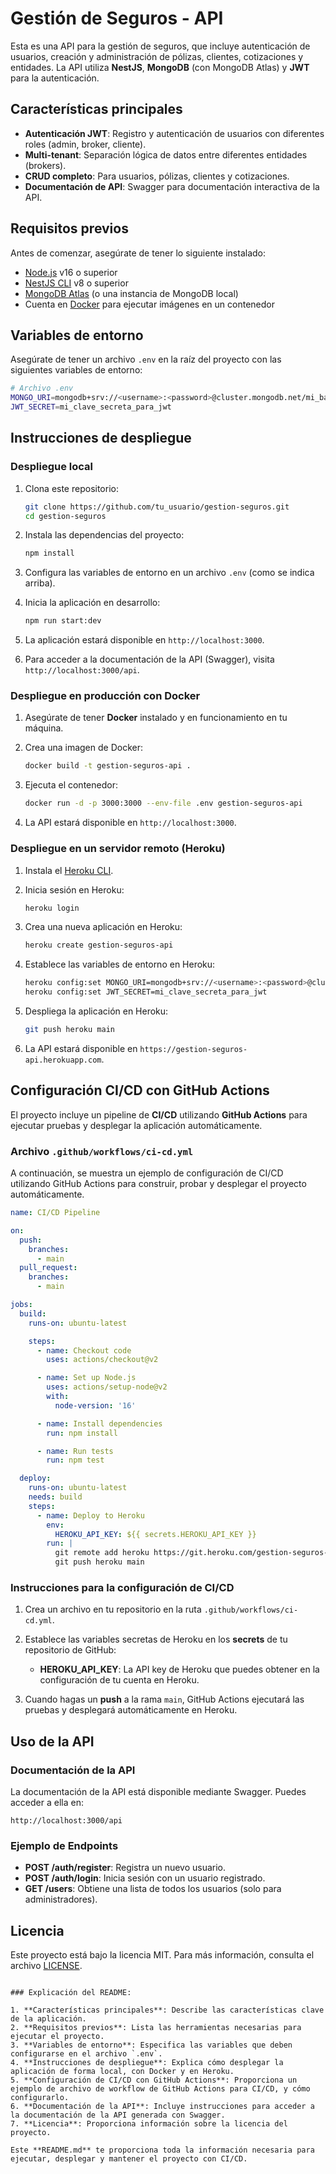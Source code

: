 # Gestión de Seguros - API

Esta es una API para la gestión de seguros, que incluye autenticación de usuarios, creación y administración de pólizas, clientes, cotizaciones y entidades. La API utiliza **NestJS**, **MongoDB** (con MongoDB Atlas) y **JWT** para la autenticación.

## Características principales

- **Autenticación JWT**: Registro y autenticación de usuarios con diferentes roles (admin, broker, cliente).
- **Multi-tenant**: Separación lógica de datos entre diferentes entidades (brokers).
- **CRUD completo**: Para usuarios, pólizas, clientes y cotizaciones.
- **Documentación de API**: Swagger para documentación interactiva de la API.

## Requisitos previos

Antes de comenzar, asegúrate de tener lo siguiente instalado:

- [Node.js](https://nodejs.org/) v16 o superior
- [NestJS CLI](https://docs.nestjs.com/cli/overview) v8 o superior
- [MongoDB Atlas](https://www.mongodb.com/cloud/atlas) (o una instancia de MongoDB local)
- Cuenta en [Docker](https://www.docker.com/) para ejecutar imágenes en un contenedor

## Variables de entorno

Asegúrate de tener un archivo `.env` en la raíz del proyecto con las siguientes variables de entorno:

```bash
# Archivo .env
MONGO_URI=mongodb+srv://<username>:<password>@cluster.mongodb.net/mi_base_de_datos
JWT_SECRET=mi_clave_secreta_para_jwt
```

## Instrucciones de despliegue

### Despliegue local

1. Clona este repositorio:

   ```bash
   git clone https://github.com/tu_usuario/gestion-seguros.git
   cd gestion-seguros
   ```

2. Instala las dependencias del proyecto:

   ```bash
   npm install
   ```

3. Configura las variables de entorno en un archivo `.env` (como se indica arriba).

4. Inicia la aplicación en desarrollo:

   ```bash
   npm run start:dev
   ```

5. La aplicación estará disponible en `http://localhost:3000`.

6. Para acceder a la documentación de la API (Swagger), visita `http://localhost:3000/api`.

### Despliegue en producción con Docker

1. Asegúrate de tener **Docker** instalado y en funcionamiento en tu máquina.

2. Crea una imagen de Docker:

   ```bash
   docker build -t gestion-seguros-api .
   ```

3. Ejecuta el contenedor:

   ```bash
   docker run -d -p 3000:3000 --env-file .env gestion-seguros-api
   ```

4. La API estará disponible en `http://localhost:3000`.

### Despliegue en un servidor remoto (Heroku)

1. Instala el [Heroku CLI](https://devcenter.heroku.com/articles/heroku-cli).

2. Inicia sesión en Heroku:

   ```bash
   heroku login
   ```

3. Crea una nueva aplicación en Heroku:

   ```bash
   heroku create gestion-seguros-api
   ```

4. Establece las variables de entorno en Heroku:

   ```bash
   heroku config:set MONGO_URI=mongodb+srv://<username>:<password>@cluster.mongodb.net/mi_base_de_datos
   heroku config:set JWT_SECRET=mi_clave_secreta_para_jwt
   ```

5. Despliega la aplicación en Heroku:

   ```bash
   git push heroku main
   ```

6. La API estará disponible en `https://gestion-seguros-api.herokuapp.com`.

## Configuración CI/CD con GitHub Actions

El proyecto incluye un pipeline de **CI/CD** utilizando **GitHub Actions** para ejecutar pruebas y desplegar la aplicación automáticamente.

### Archivo `.github/workflows/ci-cd.yml`

A continuación, se muestra un ejemplo de configuración de CI/CD utilizando GitHub Actions para construir, probar y desplegar el proyecto automáticamente.

```yaml
name: CI/CD Pipeline

on:
  push:
    branches:
      - main
  pull_request:
    branches:
      - main

jobs:
  build:
    runs-on: ubuntu-latest

    steps:
      - name: Checkout code
        uses: actions/checkout@v2

      - name: Set up Node.js
        uses: actions/setup-node@v2
        with:
          node-version: '16'

      - name: Install dependencies
        run: npm install

      - name: Run tests
        run: npm test

  deploy:
    runs-on: ubuntu-latest
    needs: build
    steps:
      - name: Deploy to Heroku
        env:
          HEROKU_API_KEY: ${{ secrets.HEROKU_API_KEY }}
        run: |
          git remote add heroku https://git.heroku.com/gestion-seguros-api.git
          git push heroku main
```

### Instrucciones para la configuración de CI/CD

1. Crea un archivo en tu repositorio en la ruta `.github/workflows/ci-cd.yml`.

2. Establece las variables secretas de Heroku en los **secrets** de tu repositorio de GitHub:
   - **HEROKU_API_KEY**: La API key de Heroku que puedes obtener en la configuración de tu cuenta en Heroku.

3. Cuando hagas un **push** a la rama `main`, GitHub Actions ejecutará las pruebas y desplegará automáticamente en Heroku.

## Uso de la API

### Documentación de la API

La documentación de la API está disponible mediante Swagger. Puedes acceder a ella en:

```
http://localhost:3000/api
```

### Ejemplo de Endpoints

- **POST /auth/register**: Registra un nuevo usuario.
- **POST /auth/login**: Inicia sesión con un usuario registrado.
- **GET /users**: Obtiene una lista de todos los usuarios (solo para administradores).

## Licencia

Este proyecto está bajo la licencia MIT. Para más información, consulta el archivo [LICENSE](LICENSE).
```

### Explicación del README:

1. **Características principales**: Describe las características clave de la aplicación.
2. **Requisitos previos**: Lista las herramientas necesarias para ejecutar el proyecto.
3. **Variables de entorno**: Especifica las variables que deben configurarse en el archivo `.env`.
4. **Instrucciones de despliegue**: Explica cómo desplegar la aplicación de forma local, con Docker y en Heroku.
5. **Configuración de CI/CD con GitHub Actions**: Proporciona un ejemplo de archivo de workflow de GitHub Actions para CI/CD, y cómo configurarlo.
6. **Documentación de la API**: Incluye instrucciones para acceder a la documentación de la API generada con Swagger.
7. **Licencia**: Proporciona información sobre la licencia del proyecto. 

Este **README.md** te proporciona toda la información necesaria para ejecutar, desplegar y mantener el proyecto con CI/CD.